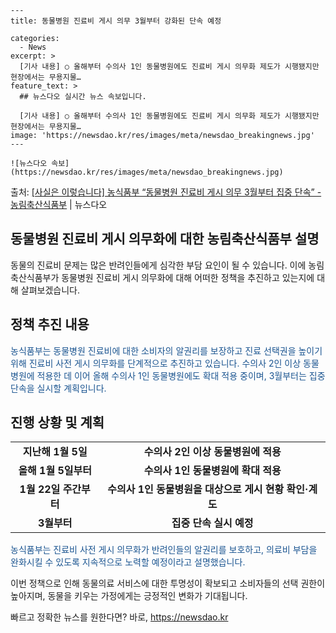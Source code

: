     ---
    title: 동물병원 진료비 게시 의무 3월부터 강화된 단속 예정

    categories:
      - News
    excerpt: >
      [기사 내용] ○ 올해부터 수의사 1인 동물병원에도 진료비 게시 의무화 제도가 시행됐지만 현장에서는 무용지물…
    feature_text: >
      ## 뉴스다오 실시간 뉴스 속보입니다.
    
      [기사 내용] ○ 올해부터 수의사 1인 동물병원에도 진료비 게시 의무화 제도가 시행됐지만 현장에서는 무용지물…
    image: 'https://newsdao.kr/res/images/meta/newsdao_breakingnews.jpg'
    ---
    
    ![뉴스다오 속보](https://newsdao.kr/res/images/meta/newsdao_breakingnews.jpg)

<p>출처: <a href="https://newsdao.kr/3022" rel="dofollow">[사실은 이렇습니다] 농식품부 “동물병원 진료비 게시 의무 3월부터 집중 단속” - 농림축산식품부</a> | 뉴스다오</p>

<h2>동물병원 진료비 게시 의무화에 대한 농림축산식품부 설명</h2>

<p data-ke-size="size16">동물의 진료비 문제는 많은 반려인들에게 심각한 부담 요인이 될 수 있습니다. 이에 농림축산식품부가 동물병원 진료비 게시 의무화에 대해 어떠한 정책을 추진하고 있는지에 대해 살펴보겠습니다.</p>

<h2 data-ke-size="size26">정책 추진 내용</h2>
<p><span style="color: #1a5490;">농식품부는 동물병원 진료비에 대한 소비자의 알권리를 보장하고 진료 선택권을 높이기 위해 진료비 사전 게시 의무화를 단계적으로 추진하고 있습니다. 수의사 2인 이상 동물병원에 적용한 데 이어 올해 수의사 1인 동물병원에도 확대 적용 중이며, 3월부터는 집중 단속을 실시할 계획입니다.</span></p>

<h2 data-ke-size="size26">진행 상황 및 계획</h2>
<table>
<tbody>
<tr>
<td style="text-align: center; height: 17px;"><b>지난해 1월 5일</b></td>
<td style="text-align: center; height: 17px;"><b>수의사 2인 이상 동물병원에 적용</b></td>
</tr>
<tr>
<td style="text-align: center; height: 17px;"><strong>올해 1월 5일부터</strong></td>
<td style="text-align: center; height: 17px;"><strong>수의사 1인 동물병원에 확대 적용</strong></td>
</tr>
<tr>
<td style="text-align: center; height: 17px;"><b>1월 22일 주간부터</b></td>
<td style="text-align: center; height: 17px;"><b>수의사 1인 동물병원을 대상으로 게시 현황 확인·계도</b></td>
</tr>
<tr>
<td style="text-align: center; height: 17px;"><strong>3월부터</strong></td>
<td style="text-align: center; height: 17px;"><strong>집중 단속 실시 예정</strong></td>
</tr>
</tbody>
</table>

<p><span style="color: #1a5490;">농식품부는 진료비 사전 게시 의무화가 반려인들의 알권리를 보호하고, 의료비 부담을 완화시킬 수 있도록 지속적으로 노력할 예정이라고 설명했습니다.</span></p>

<p data-ke-size="size16">이번 정책으로 인해 동물의료 서비스에 대한 투명성이 확보되고 소비자들의 선택 권한이 높아지며, 동물을 키우는 가정에게는 긍정적인 변화가 기대됩니다.</p> 

빠르고 정확한 뉴스를 원한다면? 바로, <a href="https://newsdao.kr" rel="dofollow">https://newsdao.kr</a>


    
